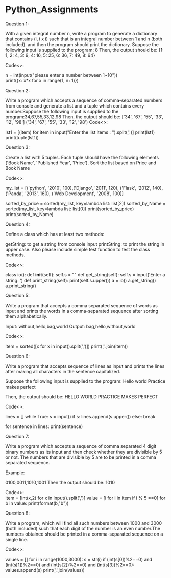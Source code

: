 # Python_Assignments

Question 1:

With a given integral number n, write a program to generate a dictionary that contains (i, i x i) such that is an integral number between 1 and n (both included). and then the program should print the dictionary.
Suppose the following input is supplied to the program: 8
Then, the output should be:       {1: 1, 2: 4, 3: 9, 4: 16, 5: 25, 6: 36, 7: 49, 8: 64}

Code<>:

n = int(input("please enter a number between 1~10"))   
print({x: x*x for x in range(1, n+1)})


Question 2:

Write a program which accepts a sequence of comma-separated numbers from console and generate a list and a tuple which contains every number.Suppose the following input is supplied to the program:34,67,55,33,12,98
Then, the output should be:
                            ['34', '67', '55', '33', '12', '98']
                            ('34', '67', '55', '33', '12', '98')
Code<>:

lst1 = [(item) for item in input("Enter the list items : ").split(',')]
print(lst1)
print(tuple(lst1))
  

Question 3:

Create a list with 5 tuples. 
Each tuple should have the following elements ('Book Name', 'Published Year', 'Price'). 
Sort the list based on Price and Book Name

Code<>:    

my_list = [('python', '2010', 100),('Django', '2011', 120), ('Flask', '2012', 140),('Panda', '2013', 160), ('Web Development', '2008', 100)]
 
sorted_by_price = sorted(my_list, key=lambda list: list[2])
sorted_by_Name = sorted(my_list, key=lambda list: list[0])
print(sorted_by_price)
print(sorted_by_Name)

Question 4:

Define a class which has at least two methods:

getString: to get a string from console input
printString: to print the string in upper case.
Also please include simple test function to test the class methods.

Code<>:

class io():
    def __init__(self):
        self.s = ""
    def get_string(self):
        self.s = input('Enter a string:  ')
    def print_string(self):
        print(self.s.upper())
a = io()
a.get_string()
a.print_string()


Question 5:

Write a program that accepts a comma separated sequence of words as input and prints the words in a comma-separated sequence after sorting them alphabetically.

Input:  without,hello,bag,world
Output: bag,hello,without,world

Code<>:

item = sorted([x for x in input().split(',')])
print(','.join(item))

Question 6:

Write a program that accepts sequence of lines as input and prints the lines after making all characters in the sentence capitalized.

Suppose the following input is supplied to the program:
Hello world
Practice makes perfect

Then, the output should be:
HELLO WORLD
PRACTICE MAKES PERFECT

Code<>:

lines = []
while True:
    s = input()
    if s:
        lines.append(s.upper())
    else:
        break

for sentence in lines:
    print(sentence)
    
Question 7:

Write a program which accepts a sequence of comma separated 4 digit binary numbers as its input and then check whether they are divisible by 5 or not. The numbers that are divisible by 5 are to be printed in a comma separated sequence.

Example:

0100,0011,1010,1001
Then the output should be:
1010

Code<>:   
item = [int(x,2) for x in input().split(',')]
value = [i for i in item if i % 5 ==0]
for b in value:
    print(format(b,"b"))
    
Question 8:

Write a program, which will find all such numbers between 1000 and 3000 (both included) such that each digit of the number is an even number.The numbers obtained should be printed in a comma-separated sequence on a single line.

Code<>:       

values = []
for i in range(1000,3000):
    s = str(i)
    if (int(s[0])%2==0) and (int(s[1])%2==0) and (int(s[2])%2==0) and (int(s[3])%2==0):
        values.append(s)
print(','.join(values)) 

